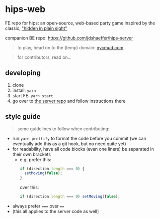 # hips-web

FE repo for hips: an open-source, web-based party game inspired by the classic, ["hidden in plain sight"](https://www.nintendo.com/store/products/hidden-in-plain-sight-switch/)

companion BE repo: https://github.com/jdshaeffer/hips-server

> to play, head on to the (temp) domain: [nycmud.com](https://nycmud.com/)

> for contributors, read on...

## developing

1. clone
2. install: `yarn`
3. start FE: `yarn start`
4. go over to [the server repo](https://github.com/jdshaeffer/hips-server) and follow instructions there

## style guide

> some guidelines to follow when contributing:

- run `yarn prettify` to format the code before you commit (we can eventually add this as a git hook, but no need quite yet)
- for readability, have all code blocks (even one liners) be separated in their own brackets
  - e.g. prefer this:
    ```typescript
    if (direction.length === 0) {
      setMoving(false);
    }
    ```
    over this:
    ```typescript
    if (direction.length === 0) setMoving(false);
    ```
- always prefer `===` over `==`
- (this all applies to the server code as well)

